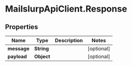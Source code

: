 # MailslurpApiClient.Response

## Properties
Name | Type | Description | Notes
------------ | ------------- | ------------- | -------------
**message** | **String** |  | [optional] 
**payload** | **Object** |  | [optional] 


